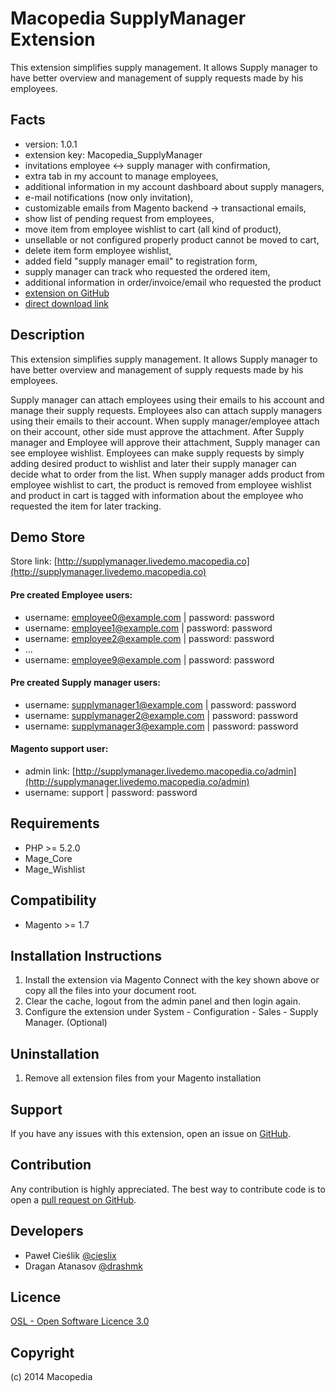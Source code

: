 Macopedia SupplyManager Extension
=====================
This extension simplifies supply management. It allows Supply manager to have better overview and management of supply requests made by his employees.

Facts
-----
- version: 1.0.1
- extension key: Macopedia_SupplyManager
- invitations employee <-> supply manager with confirmation,
- extra tab in my account to manage employees,
- additional information in my account dashboard about supply managers,
- e-mail notifications (now only invitation),
- customizable emails from Magento backend -> transactional emails,
- show list of pending request from employees,
- move item from employee wishlist to cart (all kind of product),
- unsellable or not configured properly product cannot be moved to cart,
- delete item form employee wishlist,
- added field "supply manager email" to registration form,
- supply manager can track who requested the ordered item,
- additional information in order/invoice/email who requested the product
- [extension on GitHub](https://github.com/macopedia/Macopedia_SupplyManager)
- [direct download link](http://connect.magentocommerce.com/community/get/Macopedia_SupplyManager-1.0.1.tgz)

Description
-----------
This extension simplifies supply management. It allows Supply manager to have better overview and management of supply requests made by his employees.

Supply manager can attach employees using their emails to his account and manage their supply requests.
Employees also can attach supply managers using their emails to their account. When supply manager/employee attach on their account, other side must approve the attachment.
After Supply manager and Employee will approve their attachment, Supply manager can see employee wishlist. Employees can make supply requests by simply adding desired product to wishlist and later their supply manager can decide what to order from the list.
When supply manager adds product from employee wishlist to cart, the product is removed from employee wishlist and product in cart is tagged with information about the employee who requested the item for later tracking.

Demo Store
----------
Store link: [http://supplymanager.livedemo.macopedia.co](http://supplymanager.livedemo.macopedia.co)

#### Pre created Employee users:
- username: employee0@example.com | password: password
- username: employee1@example.com | password: password
- username: employee2@example.com | password: password
- ...
- username: employee9@example.com | password: password

#### Pre created Supply manager users:
- username: supplymanager1@example.com | password: password
- username: supplymanager2@example.com | password: password
- username: supplymanager3@example.com | password: password

#### Magento support user:
- admin link: [http://supplymanager.livedemo.macopedia.co/admin](http://supplymanager.livedemo.macopedia.co/admin)
- username: support | password: password

Requirements
------------
- PHP >= 5.2.0
- Mage_Core
- Mage_Wishlist

Compatibility
-------------
- Magento >= 1.7

Installation Instructions
-------------------------
1. Install the extension via Magento Connect with the key shown above or copy all the files into your document root.
2. Clear the cache, logout from the admin panel and then login again.
3. Configure the extension under System - Configuration - Sales - Supply Manager. (Optional)

Uninstallation
--------------
1. Remove all extension files from your Magento installation

Support
-------
If you have any issues with this extension, open an issue on [GitHub](https://github.com/macopedia/Macopedia_SupplyManager/issues).

Contribution
------------
Any contribution is highly appreciated. The best way to contribute code is to open a [pull request on GitHub](https://help.github.com/articles/using-pull-requests).

Developers
---------
- Paweł Cieślik [@cieslix](https://twitter.com/cieslix)
- Dragan Atanasov [@drashmk](https://twitter.com/drashmk)

Licence
-------
[OSL - Open Software Licence 3.0](http://opensource.org/licenses/osl-3.0.php)

Copyright
---------
(c) 2014 Macopedia
